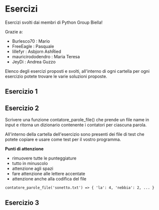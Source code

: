 # Esercizi

Esercizi svolti dai membri di Python Group Biella!

Grazie a:

- Burlesco70 : Mario
- FreeEagle : Pasquale
- lillefyr : Asbjorn AshRied
- mauricirododendro : Maria Teresa
- JeyDi : Andrea Guzzo



Elenco degli esercizi proposti e svolti, all'interno di ogni cartella per ogni esercizio potete trovare le varie soluzioni proposte.

## Esercizio 1





## Esercizio 2

Scrivere una funzione contatore_parole_file() che prende un file name in input e ritorna un dizionario contenente i contatori per ciascuna parola. 

All'interno della cartella dell'esercizio sono presenti dei file di test che potete copiare e usare come test per il vostro programma.

**Punti di attenzione**

- rimuovere tutte le punteggiature
- tutto in minuscolo
- attenzione agli spazi
- fare attenzione alle lettere accentate
- attenzione anche alla codifica del file

`contatore_parole_file('sonetto.txt') => { 'la': 4, 'nebbia': 2, ... }`





## Esercizio 3



